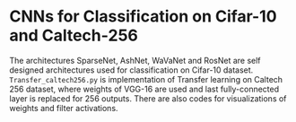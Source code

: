 # CNNs for Classification on Cifar-10 and Caltech-256
The architectures SparseNet, AshNet, WaVaNet and RosNet are self designed architectures used for classification on Cifar-10 dataset. `Transfer_caltech256.py` is implementation of Transfer learning on Caltech 256 dataset, where weights of VGG-16 are used and last fully-connected layer is replaced for 256 outputs. There are also codes for visualizations of weights and filter activations.

